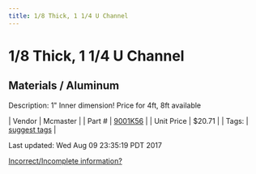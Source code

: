 ```yaml
---
title: 1/8 Thick, 1 1/4 U Channel
---
```


# 1/8 Thick, 1 1/4 U Channel
## Materials / Aluminum
Description: 	1" Inner dimension! Price for 4ft, 8ft available 

| Vendor | Mcmaster | 
| Part # | [9001K56](https://www.mcmaster.com/#9001K56) | 
| Unit Price | $20.71 | 
| Tags: | [suggest tags](https://docs.google.com/forms/d/e/1FAIpQLSeWyY8v3RgOty-MyWmh9U0iivNYN_molChYyS-0U-o-kOAv_g/viewform) | 

Last updated: Wed Aug 09 23:35:19 PDT 2017

 [Incorrect/Incomplete information?](https://docs.google.com/forms/d/e/1FAIpQLSeWyY8v3RgOty-MyWmh9U0iivNYN_molChYyS-0U-o-kOAv_g/viewform)